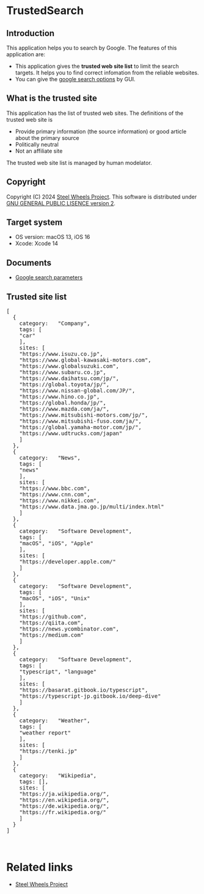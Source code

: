 # TrustedSearch

## Introduction
This application helps  you to search by Google. 
The features of this application are:
* This application gives the <strong>trusted web site list</strong>
to limit the search targets.
It helps you to find correct infomation from the reliable websites.
* You can give the [google search options](Documents/search-option.md) by GUI. 

## What is the trusted site
This application has the list of trusted web sites.
The definitions of the trusted web site is
* Provide primary information (the source information) or good article about the primary source
* Politically neutral
* Not an affiliate site

The trusted web site list is managed by human modelator.

## Copyright
Copyright (C) 2024 [Steel Wheels Project](https://github.com/steel-wheels/Project).
This software is distributed under [GNU GENERAL PUBLIC LISENCE version 2](https://github.com/steel-wheels/TrustedSearch?tab=GPL-2.0-1-ov-file).

## Target system
* OS version:   macOS 13, iOS 16
* Xcode:        Xcode 14

## Documents
* [Google search parameters](Documents/search-option.md)

## Trusted site list
<pre>
[
  {
    category:	"Company",
    tags: [
	"car"
    ],
    sites: [
	"https://www.isuzu.co.jp",
	"https://www.global-kawasaki-motors.com",
	"https://www.globalsuzuki.com",
	"https://www.subaru.co.jp",
	"https://www.daihatsu.com/jp/",
	"https://global.toyota/jp/",
	"https://www.nissan-global.com/JP/",
	"https://www.hino.co.jp",
	"https://global.honda/jp/",
	"https://www.mazda.com/ja/",
	"https://www.mitsubishi-motors.com/jp/",
	"https://www.mitsubishi-fuso.com/ja/",
	"https://global.yamaha-motor.com/jp/",
	"https://www.udtrucks.com/japan"
    ]
  },
  {
    category:	"News",
    tags: [
	"news"
    ],
    sites: [
	"https://www.bbc.com",
	"https://www.cnn.com",
	"https://www.nikkei.com",
	"https://www.data.jma.go.jp/multi/index.html"
    ]
  },
  {
    category:	"Software Development",
    tags: [
	"macOS", "iOS", "Apple"
    ],
    sites: [
	"https://developer.apple.com/"
    ]
  },
  {
    category:	"Software Development",
    tags: [
	"macOS", "iOS", "Unix"
    ],
    sites: [
	"https://github.com",
	"https://qiita.com",
	"https://news.ycombinator.com",
	"https://medium.com"
    ]
  },
  {
    category:	"Software Development",
    tags: [
	"typescript", "language"
    ],
    sites: [
	"https://basarat.gitbook.io/typescript",
	"https://typescript-jp.gitbook.io/deep-dive"
    ]
  },
  {
    category:	"Weather",
    tags: [
	"weather report"
    ],
    sites: [
	"https://tenki.jp"
    ]
  },
  {
    category:	"Wikipedia",
    tags: [],
    sites: [
	"https://ja.wikipedia.org/",
	"https://en.wikipedia.org/",
	"https://de.wikipedia.org/",
	"https://fr.wikipedia.org/"
    ]
  }
]


</pre>

# Related links
* [Steel Wheels Project](https://github.com/steel-wheels/Project)



